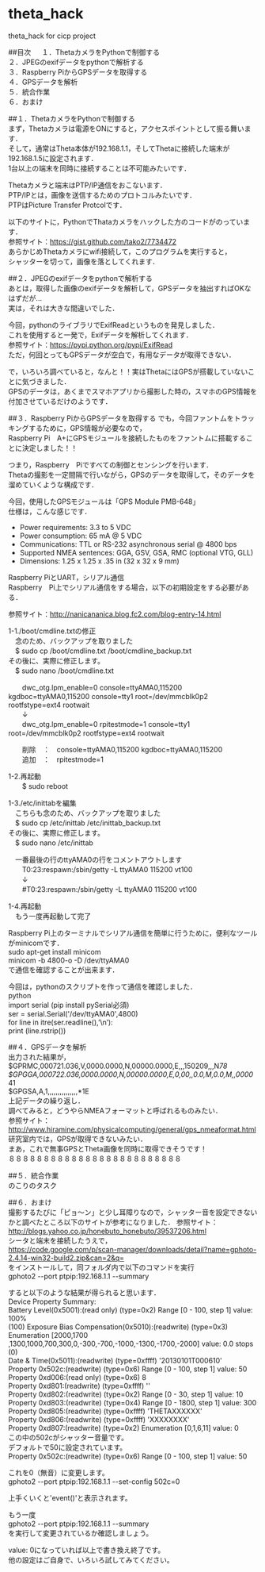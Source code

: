 # theta_hack
theta_hack for cicp project

##目次  　
１．ThetaカメラをPythonで制御する  
２．JPEGのexifデータをpythonで解析する  
３．Raspberry PiからGPSデータを取得する  
４．GPSデータを解析  
５．統合作業  
６．おまけ  

##１．ThetaカメラをPythonで制御する  
まず，Thetaカメラは電源をONにすると，アクセスポイントとして振る舞います．  
そして，通常はTheta本体が192.168.1.1，そしてThetaに接続した端末が192.168.1.5に設定されます．  
1台以上の端末を同時に接続することは不可能みたいです．  

Thetaカメラと端末はPTP/IP通信をおこないます．  
PTP/IPとは，画像を送信するためのプロトコルみたいです．  
PTPはPicture Transfer Protcolです．  

以下のサイトに，PythonでThataカメラをハックした方のコードがのっています．  
参照サイト：https://gist.github.com/tako2/7734472  
あらかじめThetaカメラにwifi接続して，このプログラムを実行すると，  
シャッターを切って，画像を落としてくれます．  

##２．JPEGのexifデータをpythonで解析する  
あとは，取得した画像のexifデータを解析して，GPSデータを抽出すればOKなはずだが...  
実は，それは大きな間違いでした．  

今回，pythonのライブラリでExifReadというものを発見しました．  
これを使用すると一発で，Exifデータを解析してくれます．  
参照サイト：https://pypi.python.org/pypi/ExifRead  
ただ，何回とってもGPSデータが空白で，有用なデータが取得できない．  

で，いろいろ調べていると，なんと！！実はThetaにはGPSが搭載していないことに気づきました．  
GPSのデータは，あくまでスマホアプリから撮影した時の，スマホのGPS情報を付加させているだけのようです．  

##３．Raspberry PiからGPSデータを取得する
でも，今回ファントムをトラッキングするために，GPS情報が必要なので，  
Raspberry Pi　A+にGPSモジュールを接続したものをファントムに搭載することに決定しました！！  

つまり，Raspberry　Piですべての制御とセンシングを行います．  
Thetaの撮影を一定間隔で行いながら，GPSのデータを取得して，そのデータを溜めていくような構成です．  

今回，使用したGPSモジュールは「GPS Module PMB-648」  
仕様は，こんな感じです．  
- Power requirements: 3.3 to 5 VDC  
- Power consumption: 65 mA @ 5 VDC  
- Communications: TTL or RS-232 asynchronous serial @ 4800 bps  
- Supported NMEA sentences: GGA, GSV, GSA, RMC (optional VTG, GLL)  
- Dimensions: 1.25 x 1.25 x .35 in (32 x 32 x 9 mm)  

Raspberry PiとUART，シリアル通信  
Raspberry　Pi上でシリアル通信をする場合，以下の初期設定をする必要がある．  

参照サイト：http://nanicananica.blog.fc2.com/blog-entry-14.html  

1-1./boot/cmdline.txtの修正  
　念のため、バックアップを取りました  
　$ sudo cp /boot/cmdline.txt /boot/cmdline_backup.txt  
その後に、実際に修正します。  
　$ sudo nano /boot/cmdline.txt  

　　dwc_otg.lpm_enable=0 console=ttyAMA0,115200 kgdboc=ttyAMA0,115200 console=tty1 root=/dev/mmcblk0p2 rootfstype=ext4 rootwait  
　　↓  
　　dwc_otg.lpm_enable=0 rpitestmode=1 console=tty1 root=/dev/mmcblk0p2 rootfstype=ext4 rootwait  

　　削除　：　console=ttyAMA0,115200 kgdboc=ttyAMA0,115200  
　　追加　：　rpitestmode=1  

1-2.再起動  
　　$ sudo reboot  

1-3./etc/inittabを編集  
　こちらも念のため、バックアップを取りました  
　$ sudo cp /etc/inittab /etc/inittab_backup.txt  
その後に、実際に修正します。  
　$ sudo nano /etc/inittab  

　一番最後の行のttyAMA0の行をコメントアウトします  
　　T0:23:respawn:/sbin/getty -L ttyAMA0 115200 vt100  
　　↓  
　　#T0:23:respawn:/sbin/getty -L ttyAMA0 115200 vt100  

1-4.再起動  
　もう一度再起動して完了  

Raspberry Pi上のターミナルでシリアル通信を簡単に行うために，便利なツールがminicomです．  
sudo apt-get install minicom  
minicom -b 4800-o -D /dev/ttyAMA0  
で通信を確認することが出来ます．  

今回は，pythonのスクリプトを作って通信を確認しました．  
python  
import serial (pip install pySerial必須)  
ser = serial.Serial('/dev/ttyAMA0',4800)  
for line in itre(ser.readline(),’\n’):  
     print (line.rstrip())  

##４．GPSデータを解析  
出力された結果が，  
$GPRMC,000721.036,V,0000.0000,N,00000.0000,E,,,150209,,,N*78  
$GPGGA,000722.036,0000.0000,N,00000.0000,E,0,00,,0.0,M,0.0,M,,0000*41  
$GPGSA,A,1,,,,,,,,,,,,,,,*1E  
上記データの繰り返し．  
調べてみると，どうやらNMEAフォーマットと呼ばれるものみたい．  
参照サイト：http://www.hiramine.com/physicalcomputing/general/gps_nmeaformat.html  
研究室内では，GPSが取得できないみたい．  
まあ，これで無事GPSとTheta画像を同時に取得できそうです！  
８８８８８８８８８８８８８８８８８８８８８８８８８  

##５．統合作業  
のこりのタスク  


##６．おまけ  
撮影するたびに「ピョ～ン」と少し耳障りなので，シャッター音を設定できないかと調べたところ以下のサイトが参考になりました．
参照サイト：http://blogs.yahoo.co.jp/honebuto_honebuto/39537206.html  
シータと端末を接続したうえで，  
https://code.google.com/p/scan-manager/downloads/detail?name=gphoto-2.4.14-win32-build2.zip&can=2&q=  
をインストールして，同フォルダ内で以下のコマンドを実行  
gphoto2 --port ptpip:192.168.1.1 --summary  

すると以下のような結果が得られると思います．  
Device Property Summary:  
Battery Level(0x5001):(read only) (type=0x2) Range [0 - 100, step 1] value: 100%  
 (100)
Exposure Bias Compensation(0x5010):(readwrite) (type=0x3) Enumeration [2000,1700  
,1300,1000,700,300,0,-300,-700,-1000,-1300,-1700,-2000] value: 0.0 stops (0)  
Date & Time(0x5011):(readwrite) (type=0xffff) '20130101T000610'  
Property 0x502c:(readwrite) (type=0x6) Range [0 - 100, step 1] value: 50  
Property 0xd006:(read only) (type=0x6) 8  
Property 0xd801:(readwrite) (type=0xffff) ''  
Property 0xd802:(readwrite) (type=0x2) Range [0 - 30, step 1] value: 10  
Property 0xd803:(readwrite) (type=0x4) Range [0 - 1800, step 1] value: 300  
Property 0xd805:(readwrite) (type=0xffff) 'THETAXXXXXX'  
Property 0xd806:(readwrite) (type=0xffff) 'XXXXXXXX'  
Property 0xd807:(readwrite) (type=0x2) Enumeration [0,1,6,11] value: 0  
この中の502cがシャッター音量です。  
デフォルトで50に設定されています。  
Property 0x502c:(readwrite) (type=0x6) Range [0 - 100, step 1] value: 50  

これを0（無音）に変更します。  
gphoto2 --port ptpip:192.168.1.1 --set-config 502c=0  

上手くいくと'event()'と表示されます。  
 
もう一度  
gphoto2 --port ptpip:192.168.1.1 --summary  
を実行して変更されているか確認しましょう。  
 
value: 0になっていれば以上で書き換え終了です。  
他の設定はご自身で、いろいろ試してみてください。  

